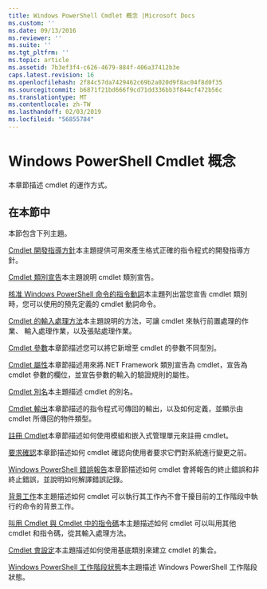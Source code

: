 ```yaml
---
title: Windows PowerShell Cmdlet 概念 |Microsoft Docs
ms.custom: ''
ms.date: 09/13/2016
ms.reviewer: ''
ms.suite: ''
ms.tgt_pltfrm: ''
ms.topic: article
ms.assetid: 7b3ef3f4-c626-4679-884f-406a37412b3e
caps.latest.revision: 16
ms.openlocfilehash: 2f84c57da7429462c69b2a020d9f8ac04f8d0f35
ms.sourcegitcommit: b6871f21bd666f9cd71dd336bb3f844cf472b56c
ms.translationtype: MT
ms.contentlocale: zh-TW
ms.lasthandoff: 02/03/2019
ms.locfileid: "56855784"
---
```

# <a name="windows-powershell-cmdlet-concepts"></a>Windows PowerShell Cmdlet 概念

本章節描述 cmdlet 的運作方式。

## <a name="in-this-section"></a>在本節中

本節包含下列主題。

[Cmdlet 開發指導方針](./cmdlet-development-guidelines.md)本主題提供可用來產生格式正確的指令程式的開發指導方針。

[Cmdlet 類別宣告](./cmdlet-class-declaration.md)本主題說明 cmdlet 類別宣告。

[核准 Windows PowerShell 命令的指令動詞](./approved-verbs-for-windows-powershell-commands.md)本主題列出當您宣告 cmdlet 類別時，您可以使用的預先定義的 cmdlet 動詞命令。

[Cmdlet 的輸入處理方法](./cmdlet-input-processing-methods.md)本主題說明的方法，可讓 cmdlet 來執行前置處理的作業、 輸入處理作業，以及張貼處理作業。

[Cmdlet 參數](./cmdlet-parameters.md)本章節描述您可以將它新增至 cmdlet 的參數不同型別。

[Cmdlet 屬性](./cmdlet-attributes.md)本章節描述用來將.NET Framework 類別宣告為 cmdlet，宣告為 cmdlet 參數的欄位，並宣告參數的輸入的驗證規則的屬性。

[Cmdlet 別名](./cmdlet-aliases.md)本主題描述 cmdlet 的別名。

[Cmdlet 輸出](./cmdlet-output.md)本章節描述的指令程式可傳回的輸出，以及如何定義，並顯示由 cmdlet 所傳回的物件類型。

[註冊 Cmdlet](./modules-and-snap-ins.md)本章節描述如何使用模組和嵌入式管理單元來註冊 cmdlet。

[要求確認](./requesting-confirmation-from-cmdlets.md)本章節描述如何 cmdlet 確認向使用者要求它們對系統進行變更之前。

[Windows PowerShell 錯誤報告](./error-reporting-concepts.md)本章節描述如何 cmdlet 會將報告的終止錯誤和非終止錯誤，並說明如何解譯錯誤記錄。

[背景工作](./background-jobs.md)本主題描述如何 cmdlet 可以執行其工作內不會干擾目前的工作階段中執行的命令的背景工作。

[叫用 Cmdlet 與 Cmdlet 中的指令碼](./invoking-cmdlets-and-scripts-within-a-cmdlet.md)本主題描述如何 cmdlet 可以叫用其他 cmdlet 和指令碼，從其輸入處理方法。

[Cmdlet 會設定](./cmdlet-sets.md)本主題描述如何使用基底類別來建立 cmdlet 的集合。

[Windows PowerShell 工作階段狀態](./windows-powershell-session-state.md)本主題描述 Windows PowerShell 工作階段狀態。
